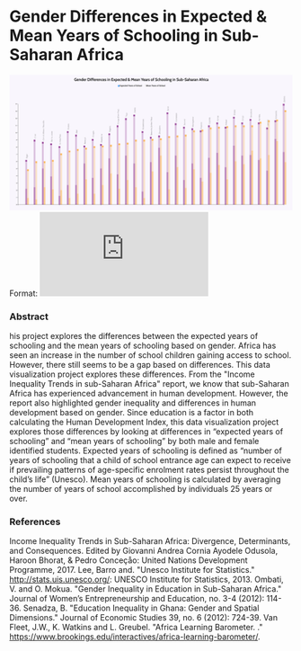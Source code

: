 # Gender Differences in Expected & Mean Years of Schooling in Sub-Saharan Africa

![Assignment4/GenderEdDif.jpg](https://github.com/hubideal/major_student_one/blob/master/Assignment4/GenderEdDif.jpg?raw=true) Format: ![jpg](http://Assignment4/indexFinal.html)

### Abstract
his project explores the differences between the expected years of schooling and the mean years of schooling based on gender. Africa has seen an increase in the number of school children gaining access to school.  However, there still seems to be a gap based on differences.   This data visualization project explores these differences.  From the "Income Inequality Trends in sub-Saharan Africa" report, we know that sub-Saharan Africa has experienced advancement in human development.  However, the report also highlighted gender inequality and differences in human development based on gender.  Since education is a factor in both calculating the Human Development Index, this data visualization project explores those differences by looking at differences in “expected years of schooling” and “mean years of schooling” by both male and female identified students.  Expected years of schooling is defined as “number of years of schooling that a child of school entrance age can expect to receive if prevailing patterns of age-specific enrolment rates persist throughout the child’s life” (Unesco).  Mean years of schooling is calculated by averaging the number of years of school accomplished by individuals 25 years or over.  

### References
Income Inequality Trends in Sub-Saharan Africa:  Divergence, Determinants, and Consequences. Edited by Giovanni Andrea Cornia Ayodele Odusola, Haroon Bhorat, & Pedro Conceçåo: United Nations Development Programme, 2017.
Lee, Barro and. "Unesco Institute for Statistics." http://stats.uis.unesco.org/: UNESCO Institute for Statistics, 2013.
Ombati, V. and O. Mokua. "Gender Inequality in Education in Sub-Saharan Africa." Journal of Women’s Entrepreneurship and Education, no. 3-4 (2012): 114-36.
Senadza, B. "Education Inequality in Ghana: Gender and Spatial Dimensions." Journal of Economic Studies 39, no. 6 (2012): 724-39.
Van Fleet, J.W., K. Watkins and L. Greubel. "Africa Learning Barometer.  ."  https://www.brookings.edu/interactives/africa-learning-barometer/.





